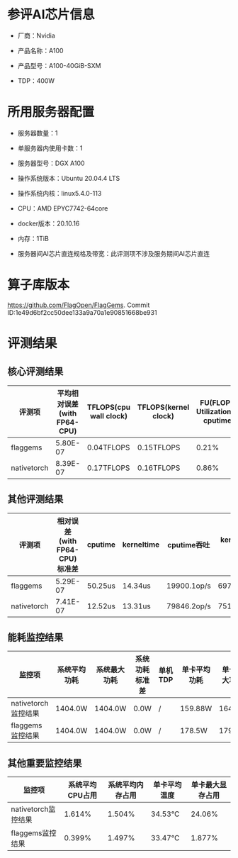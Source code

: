 # 参评AI芯片信息

* 厂商：Nvidia


* 产品名称：A100
* 产品型号：A100-40GiB-SXM
* TDP：400W

# 所用服务器配置

* 服务器数量：1


* 单服务器内使用卡数：1
* 服务器型号：DGX A100
* 操作系统版本：Ubuntu 20.04.4 LTS
* 操作系统内核：linux5.4.0-113
* CPU：AMD EPYC7742-64core
* docker版本：20.10.16
* 内存：1TiB
* 服务器间AI芯片直连规格及带宽：此评测项不涉及服务期间AI芯片直连

# 算子库版本

https://github.com/FlagOpen/FlagGems. Commit ID:1e49d6bf2cc50dee133a9a70a1e90851668be931

# 评测结果

## 核心评测结果

| 评测项  | 平均相对误差(with FP64-CPU) | TFLOPS(cpu wall clock) | TFLOPS(kernel clock) | FU(FLOPS Utilization)-cputime | FU-kerneltime |
| ---- | -------------- | -------------- | ------------ | ------ | ----- |
| flaggems | 5.80E-07    | 0.04TFLOPS       | 0.15TFLOPS        | 0.21% | 0.75% |
| nativetorch | 8.39E-07    | 0.17TFLOPS      | 0.16TFLOPS      | 0.86%      | 0.81%    |

## 其他评测结果

| 评测项  | 相对误差(with FP64-CPU)标准差 | cputime | kerneltime | cputime吞吐 | kerneltime吞吐 | 无预热时延 | 预热后时延 |
| ---- | -------------- | -------------- | ------------ | ------------ | -------------- | -------------- | ------------ |
| flaggems | 5.29E-07    | 50.25us       | 14.34us        | 19900.1op/s | 69754.46op/s | 95.74us | 73.55us |
| nativetorch | 7.41E-07    | 12.52us       | 13.31us        | 79846.2op/s | 75120.19op/s | 50.09us | 27.98us |

## 能耗监控结果

| 监控项  | 系统平均功耗  | 系统最大功耗  | 系统功耗标准差 | 单机TDP | 单卡平均功耗 | 单卡最大功耗 | 单卡功耗标准差 | 单卡TDP |
| ---- | ------- | ------- | ------- | ----- | ------------ | ------------ | ------------- | ----- |
| nativetorch监控结果 | 1404.0W | 1404.0W | 0.0W   | /     | 159.88W       | 164.0W      | 2.03W        | 1404.0  |
| flaggems监控结果 | 1404.0W | 1404.0W | 0.0W   | /     | 178.5W       | 179.0W      | 0.5W        | 1404.0  |

## 其他重要监控结果

| 监控项  | 系统平均CPU占用 | 系统平均内存占用 | 单卡平均温度 | 单卡最大显存占用 |
| ---- | --------- | -------- | ------------ | -------------- |
| nativetorch监控结果 | 1.614%    | 1.504%   | 34.53°C       | 24.06%        |
| flaggems监控结果 | 0.399%    | 1.497%   | 33.47°C       | 1.877%        |

